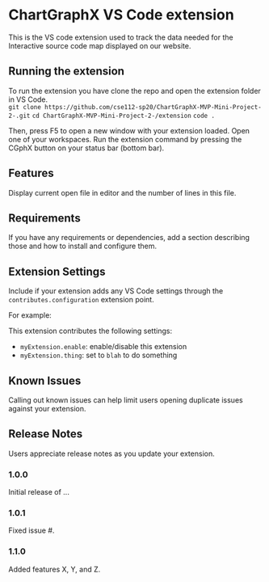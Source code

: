 # ChartGraphX VS Code extension

This is the VS code extension used to track the data needed for the Interactive source code map displayed on our website. 

## Running the extension

To run the extension you have clone the repo and open the extension folder in VS Code.  
``git clone https://github.com/cse112-sp20/ChartGraphX-MVP-Mini-Project-2-.git``
``cd ChartGraphX-MVP-Mini-Project-2-/extension``
``code .``

Then, press F5 to open a new window with your extension loaded.
Open one of your workspaces.
Run the extension command by pressing the CGphX button on your status bar (bottom bar). 

## Features

Display current open file in editor and the number of lines in this file.

## Requirements

If you have any requirements or dependencies, add a section describing those and how to install and configure them.

## Extension Settings

Include if your extension adds any VS Code settings through the `contributes.configuration` extension point.

For example:

This extension contributes the following settings:

* `myExtension.enable`: enable/disable this extension
* `myExtension.thing`: set to `blah` to do something

## Known Issues

Calling out known issues can help limit users opening duplicate issues against your extension.

## Release Notes

Users appreciate release notes as you update your extension.

### 1.0.0

Initial release of ...

### 1.0.1

Fixed issue #.

### 1.1.0

Added features X, Y, and Z.
